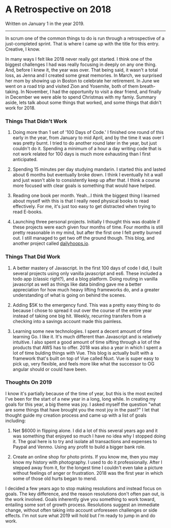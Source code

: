 # A Retrospective on 2018

Written on January 1 in the year 2019.

---

In scrum one of the common things to do is run through a retrospective of a just-completed sprint. That is where I came up with the title for this entry. Creative, I know.

In many ways I felt like 2018 never really got started. I think one of the biggest challenges I had was really focusing in deeply on any one thing. And, before I knew it, the year was over. That being said, it wasn't a total loss, as Jenna and I created some great memories. In March, we surprised her mom by showing up in Boston to celebrate her retirement. In June we went on a road trip and visited Zion and Yosemite, both of them breath-taking. In November, I had the opportunity to visit a dear friend, and finally in December we were able to spend Christmas with my famiy. Summary aside, lets talk about some things that worked, and some things that didn't work for 2018. 

### Things That Didn't Work

1. Doing more than 1 set of '100 Days of Code.' I finished one round of this early in the year, from January to mid April, and by the time it was over I was pretty burnt. I tried to do another round later in the year, but just couldn't do it. Spending a minimum of a hour a day writing code that is not work related for 100 days is much more exhausting than I first anticipated. 

2. Spending 15 minutes per day studying mandarin. I started this and lasted about 6 months but eventually broke down. I think I eventually hit a wall and just wasn't able to consistently keep up after that. I think a course more focused with clear goals is something that would have helped. 

3. Reading one book per month. Yeah...I think the biggest thing I learned about myself with this is that I really need physical books to read effectively. For me, it's just too easy to get distracted when trying to read E-books. 

4. Launching three personal projects. Initially I thought this was doable if these projects were each given four months of time. Four months is still pretty reasonable in my mind, but after the first one I felt pretty burned out. I still managed to get two off the ground though. This blog, and another project called [dailyhoops.io](http://dailyhoops.io/#/). 

### Things That Did Work

1. A better mastery of Javascript. In the first 100 days of code I did, I built several projects using only vanilla javascript and es6. These included a todo app (classic right?), and a blog platform. Doing routing in vanilla javascript as well as things like data binding gave me a better appreciation for how much heavy lifting frameworks do, and a greater understanding of what is going on behind the scenes. 

2. Adding $5K to the emergency fund. This was a pretty easy thing to do because I chose to spread it out over the course of the entire year instead of taking one big hit. Weekly, recurring transfers from a checking into a savings account made this painless. 

3. Learning some new technologies. I spent a decent amount of time learning Go. I like it. It's much different than Javascript and is relatively intuitive. I also spent a good amount of time sifting through a lot of the products that AWS has to offer. 2018 was also a year in which I spent a lot of time bulding things with Vue. This blog is actually built with a framework that's built on top of Vue called Nuxt. Vue is super easy to pick up, very flexible, and feels more like what the successor to OG angular should or could have been. 

### Thoughts On 2019

I know it's partially because of the time of year, but this is the most excited I've been for the start of a new year in a long, long while. In creating my goals for this year, a big theme was joy. I asked myself the question "what are some things that have brought you the most joy in the past?" I let that thought guide my creation process and came up with a list of goals including:

1. Net $6000 in flipping alone. I did a lot of this several years ago and it was something that enjoyed so much I have no idea why I stopped doing it. The goal here is to try and isolate all transactions and expenses to Paypal and Venmo. Using any profit to build a bigger bank role. 

2. Create an online shop for photo prints. If you know me, then you may know my history with photography. I used to do it professionally. After I stepped away from it, for the longest time I couldn't even take a picture without feelings of anger or frustration. 2018 was the first year in which some of those old hurts began to mend. 

I decided a few years ago to stop making resolutions and instead focus on goals. The key difference, and the reason resolutions don't often pan out, is the work involved. Goals inherently give you something to work toward, entailing some sort of growth process. Resolutions suggest an immediate change, without often taking into account unforeseen challenges or side effects. I'm not sure what 2019 will hold but I'm ready to jump in and do work. 